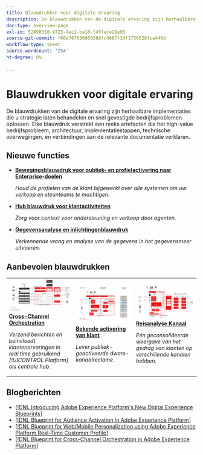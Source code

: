 ```yaml
---
title: Blauwdrukken voor digitale ervaring
description: De blauwdrukken van de digitale ervaring zijn herhaalbare implementaties om strategie te richten en gevestigde bedrijfsproblemen op te lossen. Ze versnellen tijd tot waarde en bieden een snelle weg naar succes.
doc-type: overview-page
exl-id: 52898310-9723-4ec2-ba10-f45fefe29e93
source-git-commit: f60a787630d68388fc4887f3df1756528fca446d
workflow-type: tm+mt
source-wordcount: '254'
ht-degree: 0%

---
```


# Blauwdrukken voor digitale ervaring

De blauwdrukken van de digitale ervaring zijn herhaalbare implementaties die u strategie laten behandelen en snel gevestigde bedrijfsproblemen oplossen. Elke blauwdruk verstrekt een reeks artefacten die het high-value bedrijfsprobleem, architectuur, implementatiestappen, technische overwegingen, en verbindingen aan de relevante documentatie verklaren.

<div id="recs-overview-body-1"></div>
<div id="recs-overview-body-2"></div>
<div id="recs-overview-body-3"></div>
<div id="recs-overview-body-4"></div>
<div id="recs-overview-body-5"></div>
<div id="recs-overview-body-6"></div>

## Nieuwe functies

* **[Bewegingsblauwdruk voor publiek- en profielactivering naar Enterprise-doelen](/help/blueprints/audience-activation/enterprise-destinations.md)**

   *Houd de profielen van de klant bijgewerkt over alle systemen om uw verkoop en steunteams te machtigen. &#x200B;*
* **[Hub blauwdruk voor klantactiviteiten](/help/blueprints/audience-activation/customer-activity.md)**

   *Zorg voor context voor ondersteuning en verkoop door agenten.*
* **[Gegevensanalyse en inlichtingenblauwdruk](/help/blueprints/data-insights/analysis.md)**

   *Verkennende vraag en analyse van de gegevens in het gegevensmeer uitvoeren.*

## Aanbevolen blauwdrukken

<table style="table-layout:fixed">
<tr>
  <td>
    <a href="https://experienceleague.adobe.com/docs/blueprints-learn/architecture/customer-journeys/journey-optimizer.html"><img alt="miniatuurafbeelding voor de triggated Messaging and Experience Platform Blueprint" src="customer-journeys/assets/ajo-architecture.svg" /></a>
    <div><a href="https://experienceleague.adobe.com/docs/blueprints-learn/architecture/customer-journeys/journey-optimizer.html"><strong>Cross-Channel Orchestration</strong></a></div>
    <p><em>Verzend berichten en beïnvloedt klantenervaringen in real time gebruikend [!UICONTROL Platform] als centrale hub.</em></p>
  </td>
  <td>
    <a href="/help/blueprints/audience-activation/known.md"><img alt="miniatuurafbeelding voor de bekende blauwdruk voor activering door klant" src="audience-activation/assets/known_activation.svg" /></a>
    <div><a href="/help/blueprints/audience-activation/known.md"><strong>Bekende activering van klant</strong></a></div>
    <p><em>Lever publiek-geactiveerde dwars-kanaalreclame.</em></p>
  </td>
  <td>
    <a href="https://experienceleague.adobe.com/docs/analytics-platform/using/cja-usecases/cross-channel.html?lang=en"><img alt="miniatuurafbeelding voor de blauwdruk voor gegevensconsolidatie voor Digital Behavioral" src="customer-journey-analytics/assets/CJA.svg" /></a>
    <div><a href="https://experienceleague.adobe.com/docs/analytics-platform/using/cja-usecases/cross-channel.html?lang=en"><strong>Reisanalyse Kanaal</strong></a></div>
    <p><em>Eén geconsolideerde weergave van het gedrag van klanten op verschillende kanalen hebben.</em></p>
  </td>
</tr>
</table>

## Blogberichten

* [[!DNL Introducing Adobe Experience Platform's New Digital Experience Blueprints]](https://medium.com/adobetech/introducing-adobe-experience-platforms-new-digital-experience-blueprints-93a6b5f5da7c)
* [[!DNL Blueprint for Audience Activation in Adobe Experience Platform]](https://medium.com/adobetech/a-blueprint-for-audience-activation-in-adobe-experience-platform-b2b30fae90fd)
* [[!DNL Blueprint for Web/Mobile Personalization using Adobe Experience Platform Real-Time Customer Profile]](https://medium.com/adobetech/blueprint-for-web-personalization-using-adobe-experience-platform-real-time-customer-profile-fef2ce7a4b2f)
* [[!DNL Blueprint for Cross-Channel Orchestration in Adobe Experience Platform]](https://medium.com/adobetech/blueprint-for-multi-channel-orchestration-in-adobe-experience-platform-c68317e94184)
